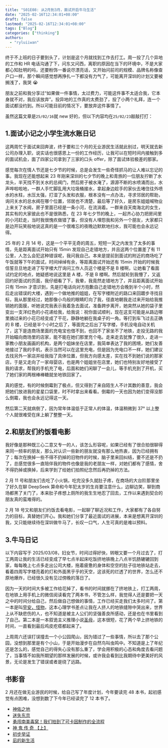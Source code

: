 ```yaml
---
title: "S01E08: 从2月到3月，面试开启牛马生活"
date: "2025-02-16T12:34:01+08:00"
draft: false
lastmod: "2025-02-16T12:34:01+08:00"
tags: ["Blog"]
categories: ["thinking"]
authors:
  - "ryluiiwan"
---
```


终于不上班的日子要到头了，计划是这个月就找到工作去打工。周一投了几个异地的工作和 HR 电话沟通了下，问东又问西，离职的原因在当下的环境中，不是大家都心知肚明的吗，还要粉饰一番说尽漂亮话，又开始问前司的规模、品牌名称像查户口一样，那个瞬间感觉想再挣扎一下都没有力气了，可能离开深圳的计划又要被搁浅了，我哭 😭

朋友之前和我分享过“如果做一件事情，太过费力，可能这件事不太适合我，它本身就不对，我应该放弃”。投异地的工作真的太费劲了，投了小两个礼拜，连一个面试都没约到。所以可能目前的情况下，要放弃这件事情了。

虽然这篇文章是`25/02/16`就 new 好的，但以下内容均在`25/02/23`敲敲打打：

## 1.面试小记之小学生流水账日记

这两周忙于面试来回奔波，终于要和三个月的无业游民生活就此别过，明天就去新公司办理入职，说实话也很感恩上一份的工作经历，让我可以在短时间内接触到多的面试机会，面了四家公司拿到了三家的口头 offer，除了面试体验极差的那家。

感觉每次在情人节还是七夕节的时候，总是会发生一些奇怪抓马的让人难以忘记的事。我现在还能想起来 23 年刚来深圳的七夕节的晚上和青旅的一位朋友拧断了水龙头，半天找不到关水的总阀门，然后房子被水淹了，源源不断的水喷涌而出，水声哗啦啦地，一群人手忙脚乱用大垃圾桶接水，拿起身边趁手的家伙去堵住往外喷水的水柱，水压太强，打湿了头发和衣服，根本没有一点办法，寻求邻居的帮助，询问关水的总水阀在哪个位置，邻居也不清楚，最后等了好久，是房东姐姐喊物业上来关了水阀，房子里面已经是一条小河，在流淌着。一群来自天南海北的女生，其实有的大家彼此也不是很熟悉，在 23 年七夕节的晚上，一起齐心协力把房间里的小河赶走，当时我很愧疚做错了事，但没有人埋怨我和另外一个朋友，大家都只是边开玩笑般地说这真的是一个很难忘的夜晚边默默地扫水，我可能也会永远记得。

25 年的 2 月 14 号，这是一个平平无奇的周五，短短一天之内发生了太多的事情，先是距离面试开始只有 15min 发现自己走错地方，并且这两个位置差了有 11 公里，人怎么会犯这种错误呢，我问我自己。本来是提前到面试的附近的商场吃了午饭就等下午的面试，时间绰绰有余，等距离面试开始还有 15min 开始的时候我信誓旦旦地走进了写字楼大厅询问工作人员这个楼是不是 B 楼啊，让她看了看面试约定的地点，她疑惑地说这里是 A 楼，不是 B 楼啊。然后就轮到我懵了，又返回约好面试的页面，我仔细看了下，我晕，我竟然走错地方了，并且距离面试开始只有 15min 才意识到，先是打电话向对方抱歉自己走错地方会晚到半个小时，然后走出错误的大楼，遇到一个做地推的姐姐，在写字楼附近的路口来回踱步寻找目标，我从那里经过，她那像小鸟般的眼睛盯向了我，径直地朝我走过来开始给我推销她的面膜，听她说完我表示我着急去面试，准备跨步离开，她突然从她的袋子里变出一支洋红色的小花递给我，给我说：祝你面试顺利，现在这支可能是从路边哪里摘过来的小花已经变成了干花，静静地躺在我桌子的一角。等打到车飞过去正确的 B 楼，已经是半个小时之后了，等面完之后出了写字楼，手机没电自动关机了，这下是连商场里面的充电宝也借不到，也回不了家坐不了地铁，走投无路的我开始瞄向商场里的店家，能不能在她们那里充个电。走来走去犹豫了很久，走进一家教小朋友画画的机构，是两个姐妹坐在店里，我简单表达了我的困境，她们友善地接过了我的手机，表示当然可以在这里充电，但是因为充电口不一样，她们建议去找另外一家店并给我指了具体位置，但我方向感太差，实在找不到她们说的那家店，于是又走向了一家母婴店，也是两个姐姐坐在店里，她们也特别友好地接受了我的请求，帮我的手机充了电，后面和她们闲聊了一会儿，等手机充到了开机，买了她们家的两根棒棒糖就坐地铁回家了。

真的感觉，有的时候倒霉到了极点，但又得到了来自陌生人不计其数的善意，我会把她们放进我的星星口袋里，时不时拿出来看看。倒霉的一天也因为她们变得没那么倒霉，我也会永远记得这一天。

然后第二天就病倒了，因为常年体温低于正常人的体温，体温稍微到 37° 以上整个人就很难受在床上躺了整整一天。

## 2.和朋友们约饭看电影

我好像是那种既三心二意又专一的人，该怎么形容呢，如果已经有了很合拍很聊得来同一频率的朋友，那么对认识一些新的朋友就没有那么地热衷，因为已经拥有了；每次在换掉一些不得不扔掉的旧物件的时候，脑子里来回纠结，要不还是不扔了，总感觉很多一直陪伴我的物件也像是我的老朋友一样，对她们都有了感情，舍不得扔掉或换掉，后来学到了给她们拍照纪念然后再扔掉的方法。

2 月 11 号和朋友们去吃了小火锅，吃完没多久就肚子疼，在商场的大台阶那里坐了好久在聊 DeepSeek 算命和今年犯太岁的生肖要注意什么，边聊边笑，聊到商场都黑了关门了，本来肚子疼想上厕所的我生生地忍了回去，工作以来遇到契合的朋友真的蛮难得的。

2 月 18 号又和朋友们约饭去看电影，一起聊了聊近况和工作，大家都有了各自努力的目标，真替她们开心。我和她们分享了最近面试的进展，本来是想离开深圳的我，又只能继续待在深圳做牛马了，长叹一口气，人生可真的是难以预料。

## 3.牛马日记

以下内容写于 2025/03/08，妇女节，时间过得好快，转眼又要一个月过去了，打工两周让我的生活已经变成了早七点半起床吃饭挤地铁晚上八点半饥肠辘辘回到家，每每晚上七点多走出公司大楼，拖着疲惫的身体和空空的肚子往地铁站走去，看着四周写字楼亮着的灯和外面黑乎乎的天空，这该死的烂透了的世界，怎么还不原地爆炸，已经很久没有见过傍晚的落日了。

因为一天的时间大多被工作给花掉了，看书的时间就挪在了挤地铁上，打工两周，在地铁上用手机上的微信阅读看完了两本书，不管怎么样，我觉得人还是要把一天之中的时间分给自己，然后做自己想做的事情，工作已经买走我们太多时间了。第一本是叫[早安，怪物](https://book.douban.com/subject/36700758/)，这本心理学书差点让我在人挤人的地铁缝隙中哭出来，世界上从不缺悲伤的人，也不知道是被主人公们的坚强善良所感动，还是也在书里看到了自己。第二本是一本叙诡主义推理小说[圣母](https://book.douban.com/subject/30475757/)，这本很短，花了两个早上挤地铁的时间，一直看到最后鸡皮疙瘩都起来了。

上周周六还误打误撞去一个小公园爬山，因为错过了一些事情，所以去了那个公园，没想到那里是有个小山，于是开始漫步在自然鸟叫虫鸣中。不知道是上了年纪还是怎么的，感觉自己的得失心没有那么重了，学会用积极的心态和角度去看问题了，当事情不如我所期望的那样发展的时候，或许我会看到比我期待中更美好的风景，无论是发生了错误或者是绕了远路。

## 书影音

2 月还在做无业游民的时候，给自己写了年度计划，今年要读完 48 本书，起初感觉有点困难，没想到数了下今年已经读完了 12 本书了。

- [神佑之地](https://www.bilibili.com/video/BV1DGHQeGEcK/)
- [迷失东京](https://www.bilibili.com/video/BV16w41187fx/)
- [勇闯南美毒窝！我们拍到了可卡因制作的全流程](https://www.bilibili.com/video/BV1MjAoegEK5)
- [神 鬼 传 奇 【上】](https://www.bilibili.com/video/BV1yb421J7Ux)
- [初步举证](https://movie.douban.com/subject/35861791/)
- [凪的新生活](https://www.bilibili.com/bangumi/play/ss31145)
